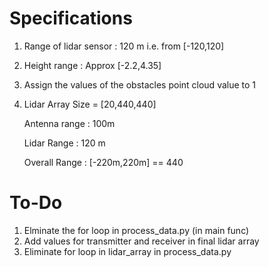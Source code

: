 # Specifications
1. Range of lidar sensor : 120 m i.e. from [-120,120]
2. Height range : Approx [-2.2,4.35]
3. Assign the values of the obstacles point cloud value to 1
4. Lidar Array Size = [20,440,440]

    Antenna range : 100m
   
    Lidar Range : 120 m
    
    Overall Range : [-220m,220m] == 440 

# To-Do
1. Elminate the for loop in process_data.py (in main func)
2. Add values for transmitter and receiver in final lidar array
3. Eliminate for loop in lidar_array in process_data.py